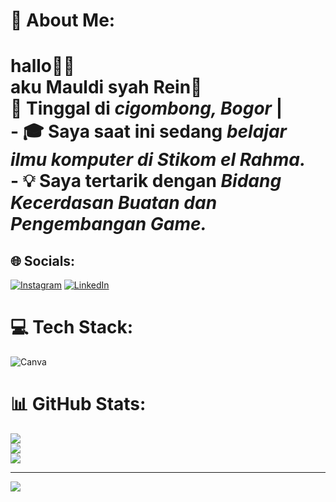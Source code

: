 # 💫 About Me:
# hallo👋🏻 <br>aku Mauldi syah Rein🦋<br>📍 Tinggal di *cigombong, Bogor* | <br>- 🎓 Saya saat ini sedang *belajar ilmu komputer di Stikom el Rahma.*<br>- 💡 Saya tertarik dengan *Bidang Kecerdasan Buatan dan Pengembangan Game.*<br>


## 🌐 Socials:
[![Instagram](https://img.shields.io/badge/Instagram-%23E4405F.svg?logo=Instagram&logoColor=white)](https://instagram.com/https://www.instagram.com/syahreinnnn?igsh=MXVxa21ycGo1NHFyMQ==v) [![LinkedIn](https://img.shields.io/badge/LinkedIn-%230077B5.svg?logo=linkedin&logoColor=white)](https://linkedin.com/in/https://www.linkedin.com/in/mauldi-syah-rein-b23b21388?utm_source=share&utm_campaign=share_via&utm_content=profile&utm_medium=ios_app) 

# 💻 Tech Stack:
![Canva](https://img.shields.io/badge/Canva-%2300C4CC.svg?style=for-the-badge&logo=Canva&logoColor=white)
# 📊 GitHub Stats:
![](https://github-readme-stats.vercel.app/api?username=msyahrein2004-dev&theme=rose_pine&hide_border=false&include_all_commits=false&count_private=false)<br/>
![](https://nirzak-streak-stats.vercel.app/?user=msyahrein2004-dev&theme=rose_pine&hide_border=false)<br/>
![](https://github-readme-stats.vercel.app/api/top-langs/?username=msyahrein2004-dev&theme=rose_pine&hide_border=false&include_all_commits=false&count_private=false&layout=compact)

---
[![](https://visitcount.itsvg.in/api?id=msyahrein2004-dev&icon=0&color=0)](https://visitcount.itsvg.in)

